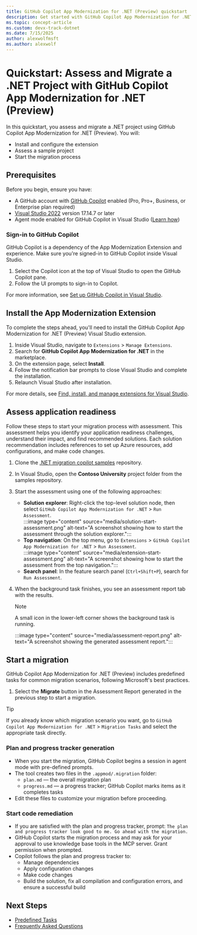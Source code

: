 ```yaml
---
title: GitHub Copilot App Modernization for .NET (Preview) quickstart
description: Get started with GitHub Copilot App Modernization for .NET
ms.topic: concept-article
ms.custom: devx-track-dotnet
ms.date: 7/15/2025
author: alexwolfmsft
ms.author: alexwolf
---
```


# Quickstart: Assess and Migrate a .NET Project with GitHub Copilot App Modernization for .NET (Preview)

In this quickstart, you assess and migrate a .NET project using GitHub Copilot App Modernization for .NET (Preview). You will:

- Install and configure the extension
- Assess a sample project
- Start the migration process

## Prerequisites

Before you begin, ensure you have:

- A GitHub account with [GitHub Copilot](https://github.com/features/copilot) enabled (Pro, Pro+, Business, or Enterprise plan required)
- [Visual Studio 2022](https://visualstudio.microsoft.com/downloads/) version 17.14.7 or later
- Agent mode enabled for GitHub Copilot in Visual Studio ([Learn how](/visualstudio/ide/copilot-agent-mode?view=vs-2022))

### Sign-in to GitHub Copilot

GitHub Copilot is a dependency of the App Modernization Extension and experience. Make sure you're signed-in to GitHub Copilot inside Visual Studio.

1. Select the Copilot icon at the top of Visual Studio to open the GitHub Copilot pane.
1. Follow the UI prompts to sign-in to Copilot.

For more information, see [Set up GitHub Copilot in Visual Studio](/visualstudio/ide/visual-studio-github-copilot-install-and-states?view=vs-2022).

## Install the App Modernization Extension

To complete the steps ahead, you'll need to install the GitHub Copilot App Modernization for .NET (Preview) Visual Studio extension.

1. Inside Visual Studio, navigate to `Extensions` > `Manage Extensions`.
1. Search for **GitHub Copilot App Modernization for .NET** in the marketplace.
1. On the extension page, select **Install**.
1. Follow the notification bar prompts to close Visual Studio and complete the installation.
1. Relaunch Visual Studio after installation.

For more details, see [Find, install, and manage extensions for Visual Studio](/visualstudio/ide/finding-and-using-visual-studio-extensions?view=vs-2022).

## Assess application readiness

Follow these steps to start your migration process with assessment. This assessment helps you identify your application readiness challenges, understand their impact, and find recommended solutions. Each solution recommendation includes references to set up Azure resources, add configurations, and make code changes.

1. Clone the [.NET migration copilot samples](https://github.com/Azure-Samples/dotnet-migration-copilot-samples) repository.
2. In Visual Studio, open the **Contoso University** project folder from the samples repository.
3. Start the assessment using one of the following approaches:
   - **Solution explorer**: Right-click the top-level solution node, then select `GitHub Copilot App Modernization for .NET` > `Run Assessment`.  
    :::image type="content" source="media/solution-start-assessment.png" alt-text="A screenshot showing how to start the assessment through the solution explorer.":::
   - **Top navigation**: On the top menu, go to `Extensions` > `GitHub Copilot App Modernization for .NET` > `Run Assessment`.  
    :::image type="content" source="media/extension-start-assessment.png" alt-text="A screenshot showing how to start the assessment from the top navigation.":::
   - **Search panel**: In the feature search panel (`Ctrl+Shift+P`), search for `Run Assessment`.
4. When the background task finishes, you see an assessment report tab with the results.

    > [!NOTE]
    > A small icon in the lower-left corner shows the background task is running.

    :::image type="content" source="media/assessment-report.png" alt-text="A screenshot showing the generated assessment report.":::

## Start a migration

GitHub Copilot App Modernization for .NET (Preview) includes predefined tasks for common migration scenarios, following Microsoft's best practices.

1. Select the **Migrate** button in the Assessment Report generated in the previous step to start a migration.

> [!TIP]
> If you already know which migration scenario you want, go to `GitHub Copilot App Modernization for .NET` > `Migration Tasks` and select the appropriate task directly.

### Plan and progress tracker generation

- When you start the migration, GitHub Copilot begins a session in agent mode with pre-defined prompts.
- The tool creates two files in the `.appmod/.migration` folder:
  - `plan.md` — the overall migration plan
  - `progress.md` — a progress tracker; GitHub Copilot marks items as it completes tasks
- Edit these files to customize your migration before proceeding.

### Start code remediation

- If you are satisfied with the plan and progress tracker, prompt:
    `The plan and progress tracker look good to me. Go ahead with the migration.`
- GitHub Copilot starts the migration process and may ask for your approval to use knowledge base tools in the MCP server. Grant permission when prompted.
- Copilot follows the plan and progress tracker to:
  - Manage dependencies
  - Apply configuration changes
  - Make code changes
  - Build the solution, fix all compilation and configuration errors, and ensure a successful build

## Next Steps

- [Predefined Tasks](predefined-tasks.md)
- [Frequently Asked Questions](faq.md)
